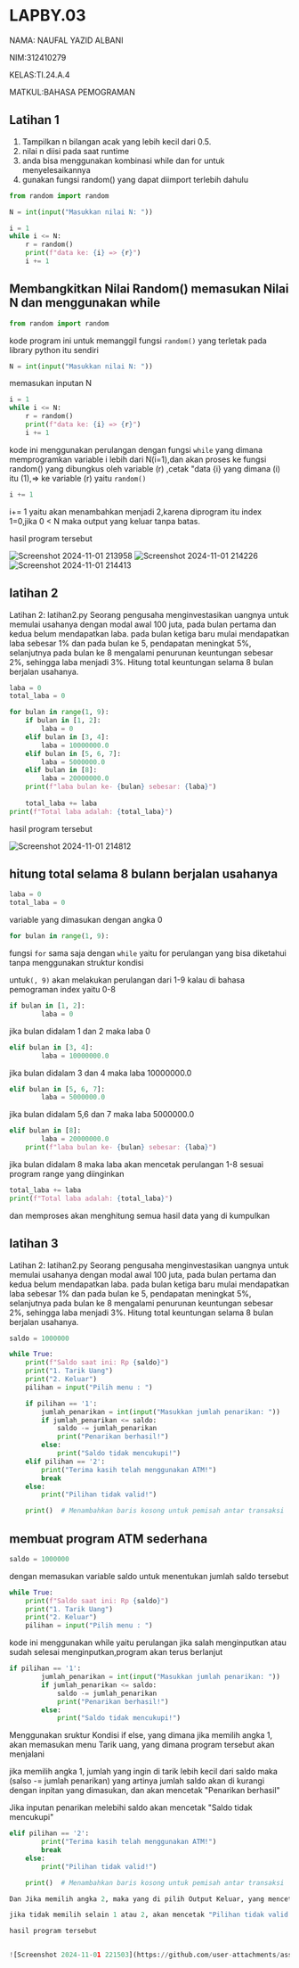 # LAPBY.03

NAMA: NAUFAL YAZID ALBANI 

NIM:312410279

KELAS:TI.24.A.4

MATKUL:BAHASA PEMOGRAMAN 

## Latihan 1

1. Tampilkan n bilangan acak yang lebih kecil dari 0.5.
2. nilai n diisi pada saat runtime
3. anda bisa menggunakan kombinasi while dan for untuk menyelesaikannya
4. gunakan fungsi random() yang dapat diimport terlebih dahulu

```python
from random import random

N = int(input("Masukkan nilai N: "))

i = 1
while i <= N:
    r = random()
    print(f"data ke: {i} => {r}")
    i += 1
````
## Membangkitkan Nilai Random() memasukan Nilai N dan menggunakan while 

```python
from random import random
````
kode program ini untuk memanggil fungsi `random()` yang terletak pada library python itu sendiri 

```python
N = int(input("Masukkan nilai N: "))
````
memasukan inputan N 

```python
i = 1
while i <= N:
    r = random()
    print(f"data ke: {i} => {r}")
    i += 1
````
kode ini menggunakan perulangan dengan fungsi `while` yang dimana memprogramkan variable i lebih dari N(i=1),dan akan proses ke fungsi random() yang dibungkus oleh variable (r) ,cetak "data {i} yang dimana (i) itu (1),=> ke variable (r) yaitu `random()`

```python
i += 1
````
i+= 1 yaitu akan menambahkan menjadi 2,karena diprogram itu index 1=0,jika 0 < N maka output yang keluar tanpa batas.

hasil program tersebut

![Screenshot 2024-11-01 213958](https://github.com/user-attachments/assets/d687af3a-cf59-4dc3-b65a-899b354c549e)
![Screenshot 2024-11-01 214226](https://github.com/user-attachments/assets/ca431fd5-d0fc-47e6-882c-69ad4e8be924)
![Screenshot 2024-11-01 214413](https://github.com/user-attachments/assets/cee16f20-ee3e-44a1-b159-d932940fec0c)

## latihan 2

Latihan 2: latihan2.py
Seorang pengusaha menginvestasikan uangnya untuk memulai usahanya dengan modal
awal 100 juta, pada bulan pertama dan kedua belum mendapatkan laba. pada bulan ketiga
baru mulai mendapatkan laba sebesar 1% dan pada bulan ke 5, pendapatan meningkat 5%,
selanjutnya pada bulan ke 8 mengalami penurunan keuntungan sebesar 2%, sehingga laba
menjadi 3%. Hitung total keuntungan selama 8 bulan berjalan usahanya.

```python
laba = 0
total_laba = 0

for bulan in range(1, 9):
    if bulan in [1, 2]:
        laba = 0
    elif bulan in [3, 4]:
        laba = 10000000.0
    elif bulan in [5, 6, 7]:
        laba = 5000000.0
    elif bulan in [8]:
        laba = 20000000.0
    print(f"laba bulan ke- {bulan} sebesar: {laba}")
    
    total_laba += laba
print(f"Total laba adalah: {total_laba}")

````
hasil program tersebut

![Screenshot 2024-11-01 214812](https://github.com/user-attachments/assets/74593595-8bd7-4b7b-aa54-cb07e0029068)

## hitung total selama 8 bulann berjalan usahanya

```python
laba = 0
total_laba = 0

````
variable yang dimasukan dengan angka 0

```python
for bulan in range(1, 9):
````
fungsi `for` sama saja dengan `while` yaitu for perulangan yang bisa diketahui tanpa menggunakan struktur kondisi 

untuk`(, 9)` akan melakukan perulangan dari 1-9 kalau di bahasa pemograman index yaitu 0-8

```python
if bulan in [1, 2]:
        laba = 0
````
jika bulan didalam 1 dan 2 maka laba 0

```python
elif bulan in [3, 4]:
        laba = 10000000.0
````
jika bulan didalam 3 dan 4 maka laba 10000000.0

```python
elif bulan in [5, 6, 7]:
        laba = 5000000.0
````
jika bulan didalam 5,6 dan 7 maka laba 5000000.0

```python
elif bulan in [8]:
        laba = 20000000.0
    print(f"laba bulan ke- {bulan} sebesar: {laba}")

````
jika bulan didalam 8 maka laba akan mencetak perulangan 1-8 sesuai program range yang diinginkan 

```python
total_laba += laba
print(f"Total laba adalah: {total_laba}")

````
dan memproses akan menghitung semua hasil data yang di kumpulkan

## latihan 3

Latihan 2: latihan2.py
Seorang pengusaha menginvestasikan uangnya untuk memulai usahanya dengan modal
awal 100 juta, pada bulan pertama dan kedua belum mendapatkan laba. pada bulan ketiga
baru mulai mendapatkan laba sebesar 1% dan pada bulan ke 5, pendapatan meningkat 5%,
selanjutnya pada bulan ke 8 mengalami penurunan keuntungan sebesar 2%, sehingga laba
menjadi 3%. Hitung total keuntungan selama 8 bulan berjalan usahanya.

```python
saldo = 1000000

while True:
    print(f"Saldo saat ini: Rp {saldo}")
    print("1. Tarik Uang")
    print("2. Keluar")
    pilihan = input("Pilih menu : ")

    if pilihan == '1':
        jumlah_penarikan = int(input("Masukkan jumlah penarikan: "))
        if jumlah_penarikan <= saldo:
            saldo -= jumlah_penarikan
            print("Penarikan berhasil!")
        else:
            print("Saldo tidak mencukupi!")
    elif pilihan == '2':
        print("Terima kasih telah menggunakan ATM!")
        break
    else:
        print("Pilihan tidak valid!")

    print()  # Menambahkan baris kosong untuk pemisah antar transaksi

````
## membuat program ATM sederhana 

```python
saldo = 1000000

````
dengan memasukan variable saldo untuk menentukan jumlah saldo tersebut 

```python
while True:
    print(f"Saldo saat ini: Rp {saldo}")
    print("1. Tarik Uang")
    print("2. Keluar")
    pilihan = input("Pilih menu : ")

````
kode ini menggunakan while yaitu perulangan jika salah menginputkan atau sudah selesai menginputkan,program akan terus berlanjut

```python
if pilihan == '1':
        jumlah_penarikan = int(input("Masukkan jumlah penarikan: "))
        if jumlah_penarikan <= saldo:
            saldo -= jumlah_penarikan
            print("Penarikan berhasil!")
        else:
            print("Saldo tidak mencukupi!")

````
Menggunakan sruktur Kondisi if else, yang dimana jika memilih angka 1, akan memasukan menu Tarik uang, yang dimana program tersebut akan menjalani

jika memilih angka 1, jumlah yang ingin di tarik lebih kecil dari saldo maka (salso -= jumlah penarikan) yang artinya jumlah saldo akan di kurangi dengan inpitan yang dimasukan, dan akan mencetak "Penarikan berhasil"

Jika inputan penarikan melebihi saldo akan mencetak "Saldo tidak mencukupi"

```python
elif pilihan == '2':
        print("Terima kasih telah menggunakan ATM!")
        break
    else:
        print("Pilihan tidak valid!")

    print()  # Menambahkan baris kosong untuk pemisah antar transaksi

Dan Jika memilih angka 2, maka yang di pilih Output Keluar, yang mencetak "Terima kasih telah menggunakan ATM!", dan akan memproses ke fungsi `break()` yang berfungsi untuk menghentikan Perulangan atau `while` tersebut

jika tidak memilih selain 1 atau 2, akan mencetak "Pilihan tidak valid!", dan fungsi `print()` Untuk Menambahkan baris kosong untuk pemisah antar transaksi

hasil program tersebut


![Screenshot 2024-11-01 221503](https://github.com/user-attachments/assets/38e528ab-f62c-4442-b51f-b67bab5abf8d)

